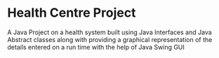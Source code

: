 # Health Centre Project

A Java Project on a health system built using Java Interfaces and Java Abstract classes along with providing a graphical representation of the details entered on a run time with the help of Java Swing GUI 
